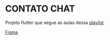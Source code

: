 # CONTATO CHAT

Projeto flutter que segue as aulas dessa [playlist](https://www.youtube.com/playlist?list=PLe9ZTrJrS7SmYGBICVGMUMoIVz2Jf9zeq).

[Figma](https://www.figma.com/file/HW99yFJBBLhJxJMNqgFGPy/SMPARK-(Copy)?type=design&node-id=3-25&mode=design&t=MqKd1CVKVB6yT2Ab-0)

